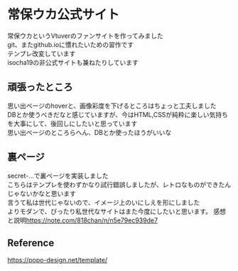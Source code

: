 # 常保ウカ公式サイト
常保ウカというVtuverのファンサイトを作ってみました  
git、またgithub.ioに慣れたいための習作です  
テンプレ改変しています  
isocha19の非公式サイトも兼ねたりしています
## 頑張ったところ
思い出ページのhoverと、画像彩度を下げるところはちょっと工夫しました  
DBとか使うべきだなと感じていますが、今はHTML,CSSが純粋に楽しい気持ちを大事にして、後回しにしたいと思っています  
思い出ページのところらへん、DBとか使ったほうがいいな

## 裏ページ
secret-...で裏ページを実装しました  
こちらはテンプレを使わずかなり試行錯誤しましたが、レトロなものができたんじゃないかなと思います  
言うて私は世代じゃないので、イメージ上のいにしえを形にしました  
よりモダンで、ぴったり私世代なサイトはまた今度にしたいと思います。
感想と説明<https://note.com/818chan/n/n5e79ec939de7>
## Reference
<https://popo-design.net/template/>
